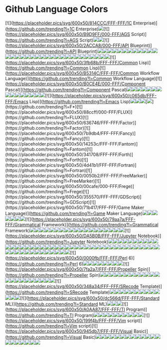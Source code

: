 # Github Language Colors

[![](https://placeholder.pics/svg/600x50/814CCC/FFF-FFF/1C Enterprise)](https://github.com/trending?l=1C Enterprise)[![](https://placeholder.pics/svg/600x50/E8274B/FFF-FFF/ABAP)](https://github.com/trending?l=ABAP)[![](https://placeholder.pics/svg/600x50/B9D9FF/000-FFF/AGS Script)](https://github.com/trending?l=AGS Script)[![](https://placeholder.pics/svg/600x50/E6EFBB/000-FFF/AMPL)](https://github.com/trending?l=AMPL)[![](https://placeholder.pics/svg/600x50/9DC3FF/000-FFF/ANTLR)](https://github.com/trending?l=ANTLR)[![](https://placeholder.pics/svg/600x50/2ACCA8/000-FFF/API Blueprint)](https://github.com/trending?l=API Blueprint)[![](https://placeholder.pics/svg/600x50/5A8164/FFF-FFF/APL)](https://github.com/trending?l=APL)[![](https://placeholder.pics/svg/600x50/6a40fd/FFF-FFF/ASP)](https://github.com/trending?l=ASP)[![](https://placeholder.pics/svg/600x50/1ac620/FFF-FFF/ATS)](https://github.com/trending?l=ATS)[![](https://placeholder.pics/svg/600x50/882B0F/FFF-FFF/ActionScript)](https://github.com/trending?l=ActionScript)[![](https://placeholder.pics/svg/600x50/02f88c/000-FFF/Ada)](https://github.com/trending?l=Ada)[![](https://placeholder.pics/svg/600x50/315665/FFF-FFF/Agda)](https://github.com/trending?l=Agda)[![](https://placeholder.pics/svg/600x50/64C800/000-FFF/Alloy)](https://github.com/trending?l=Alloy)[![](https://placeholder.pics/svg/600x50/C7D7DC/000-FFF/AngelScript)](https://github.com/trending?l=AngelScript)[![](https://placeholder.pics/svg/600x50/101F1F/FFF-FFF/AppleScript)](https://github.com/trending?l=AppleScript)[![](https://placeholder.pics/svg/600x50/aa2afe/FFF-FFF/Arc)](https://github.com/trending?l=Arc)[![](https://placeholder.pics/svg/600x50/a957b0/FFF-FFF/AspectJ)](https://github.com/trending?l=AspectJ)[![](https://placeholder.pics/svg/600x50/6E4C13/FFF-FFF/Assembly)](https://github.com/trending?l=Assembly)[![](https://placeholder.pics/svg/600x50/4a0c0c/FFF-FFF/Asymptote)](https://github.com/trending?l=Asymptote)[![](https://placeholder.pics/svg/600x50/6594b9/FFF-FFF/AutoHotkey)](https://github.com/trending?l=AutoHotkey)[![](https://placeholder.pics/svg/600x50/1C3552/FFF-FFF/AutoIt)](https://github.com/trending?l=AutoIt)[![](https://placeholder.pics/svg/600x50/FF5000/FFF-FFF/Ballerina)](https://github.com/trending?l=Ballerina)[![](https://placeholder.pics/svg/600x50/C1F12E/000-FFF/Batchfile)](https://github.com/trending?l=Batchfile)[![](https://placeholder.pics/svg/600x50/cd6400/FFF-FFF/BlitzMax)](https://github.com/trending?l=BlitzMax)[![](https://placeholder.pics/svg/600x50/d4bec1/000-FFF/Boo)](https://github.com/trending?l=Boo)[![](https://placeholder.pics/svg/600x50/2F2530/FFF-FFF/Brainfuck)](https://github.com/trending?l=Brainfuck)[![](https://placeholder.pics/svg/600x50/555555/FFF-FFF/C)](https://github.com/trending?l=C)[![](https://placeholder.pics/svg/600x50/178600/FFF-FFF/C#)](https://github.com/trending?l=C#)[![](https://placeholder.pics/svg/600x50/f34b7d/FFF-FFF/C++)](https://github.com/trending?l=C++)[![](https://placeholder.pics/svg/600x50/563d7c/FFF-FFF/CSS)](https://github.com/trending?l=CSS)[![](https://placeholder.pics/svg/600x50/dfa535/000-FFF/Ceylon)](https://github.com/trending?l=Ceylon)[![](https://placeholder.pics/svg/600x50/8dc63f/000-FFF/Chapel)](https://github.com/trending?l=Chapel)[![](https://placeholder.pics/svg/600x50/ccccff/000-FFF/Cirru)](https://github.com/trending?l=Cirru)[![](https://placeholder.pics/svg/600x50/db901e/FFF-FFF/Clarion)](https://github.com/trending?l=Clarion)[![](https://placeholder.pics/svg/600x50/3F85AF/FFF-FFF/Clean)](https://github.com/trending?l=Clean)[![](https://placeholder.pics/svg/600x50/E4E6F3/000-FFF/Click)](https://github.com/trending?l=Click)[![](https://placeholder.pics/svg/600x50/db5855/FFF-FFF/Clojure)](https://github.com/trending?l=Clojure)[![](https://placeholder.pics/svg/600x50/244776/FFF-FFF/CoffeeScript)](https://github.com/trending?l=CoffeeScript)[![](https://placeholder.pics/svg/600x50/ed2cd6/FFF-FFF/ColdFusion)](https://github.com/trending?l=ColdFusion)[![](https://placeholder.pics/svg/600x50/3fb68b/FFF-FFF/Common Lisp)](https://github.com/trending?l=Common Lisp)[![](https://placeholder.pics/svg/600x50/B5314C/FFF-FFF/Common Workflow Language)](https://github.com/trending?l=Common Workflow Language)[![](https://placeholder.pics/svg/600x50/B0CE4E/000-FFF/Component Pascal)](https://github.com/trending?l=Component Pascal)[![](https://placeholder.pics/svg/600x50/000100/FFF-FFF/Crystal)](https://github.com/trending?l=Crystal)[![](https://placeholder.pics/svg/600x50/3A4E3A/FFF-FFF/Cuda)](https://github.com/trending?l=Cuda)[![](https://placeholder.pics/svg/600x50/ba595e/FFF-FFF/D)](https://github.com/trending?l=D)[![](https://placeholder.pics/svg/600x50/447265/FFF-FFF/DM)](https://github.com/trending?l=DM)[![](https://placeholder.pics/svg/600x50/00B4AB/FFF-FFF/Dart)](https://github.com/trending?l=Dart)[![](https://placeholder.pics/svg/600x50/003a52/FFF-FFF/DataWeave)](https://github.com/trending?l=DataWeave)[![](https://placeholder.pics/svg/600x50/384d54/FFF-FFF/Dockerfile)](https://github.com/trending?l=Dockerfile)[![](https://placeholder.pics/svg/600x50/cca760/000-FFF/Dogescript)](https://github.com/trending?l=Dogescript)[![](https://placeholder.pics/svg/600x50/6c616e/FFF-FFF/Dylan)](https://github.com/trending?l=Dylan)[![](https://placeholder.pics/svg/600x50/ccce35/000-FFF/E)](https://github.com/trending?l=E)[![](https://placeholder.pics/svg/600x50/8a1267/FFF-FFF/ECL)](https://github.com/trending?l=ECL)[![](https://placeholder.pics/svg/600x50/a78649/FFF-FFF/EQ)](https://github.com/trending?l=EQ)[![](https://placeholder.pics/svg/600x50/946d57/FFF-FFF/Eiffel)](https://github.com/trending?l=Eiffel)[![](https://placeholder.pics/svg/600x50/6e4a7e/FFF-FFF/Elixir)](https://github.com/trending?l=Elixir)[![](https://placeholder.pics/svg/600x50/60B5CC/FFF-FFF/Elm)](https://github.com/trending?l=Elm)[![](https://placeholder.pics/svg/600x50/c065db/FFF-FFF/Emacs Lisp)](https://github.com/trending?l=Emacs Lisp)[![](https://placeholder.pics/svg/600x50/FFF4F3/000-FFF/EmberScript)](https://github.com/trending?l=EmberScript)[![](https://placeholder.pics/svg/600x50/B83998/FFF-FFF/Erlang)](https://github.com/trending?l=Erlang)[![](https://placeholder.pics/svg/600x50/b845fc/FFF-FFF/F#)](https://github.com/trending?l=F#)[![](https://placeholder.pics/svg/600x50/572e30/FFF-FFF/F*)](https://github.com/trending?l=F*)[![](https://placeholder.pics/svg/600x50/88ccff/000-FFF/FLUX)](https://github.com/trending?l=FLUX)[![](https://placeholder.pics/svg/600x50/636746/FFF-FFF/Factor)](https://github.com/trending?l=Factor)[![](https://placeholder.pics/svg/600x50/7b9db4/FFF-FFF/Fancy)](https://github.com/trending?l=Fancy)[![](https://placeholder.pics/svg/600x50/14253c/FFF-FFF/Fantom)](https://github.com/trending?l=Fantom)[![](https://placeholder.pics/svg/600x50/341708/FFF-FFF/Forth)](https://github.com/trending?l=Forth)[![](https://placeholder.pics/svg/600x50/4d41b1/FFF-FFF/Fortran)](https://github.com/trending?l=Fortran)[![](https://placeholder.pics/svg/600x50/0050b2/FFF-FFF/FreeMarker)](https://github.com/trending?l=FreeMarker)[![](https://placeholder.pics/svg/600x50/00cafe/000-FFF/Frege)](https://github.com/trending?l=Frege)[![](https://placeholder.pics/svg/600x50/355570/FFF-FFF/GDScript)](https://github.com/trending?l=GDScript)[![](https://placeholder.pics/svg/600x50/71b417/FFF-FFF/Game Maker Language)](https://github.com/trending?l=Game Maker Language)[![](https://placeholder.pics/svg/600x50/fb855d/FFF-FFF/Genie)](https://github.com/trending?l=Genie)[![](https://placeholder.pics/svg/600x50/5B2063/FFF-FFF/Gherkin)](https://github.com/trending?l=Gherkin)[![](https://placeholder.pics/svg/600x50/c1ac7f/000-FFF/Glyph)](https://github.com/trending?l=Glyph)[![](https://placeholder.pics/svg/600x50/f0a9f0/000-FFF/Gnuplot)](https://github.com/trending?l=Gnuplot)[![](https://placeholder.pics/svg/600x50/00ADD8/FFF-FFF/Go)](https://github.com/trending?l=Go)[![](https://placeholder.pics/svg/600x50/88562A/FFF-FFF/Golo)](https://github.com/trending?l=Golo)[![](https://placeholder.pics/svg/600x50/82937f/FFF-FFF/Gosu)](https://github.com/trending?l=Gosu)[![](https://placeholder.pics/svg/600x50/79aa7a/FFF-FFF/Grammatical Framework)](https://github.com/trending?l=Grammatical Framework)[![](https://placeholder.pics/svg/600x50/e69f56/000-FFF/Groovy)](https://github.com/trending?l=Groovy)[![](https://placeholder.pics/svg/600x50/e34c26/FFF-FFF/HTML)](https://github.com/trending?l=HTML)[![](https://placeholder.pics/svg/600x50/878787/FFF-FFF/Hack)](https://github.com/trending?l=Hack)[![](https://placeholder.pics/svg/600x50/0e60e3/FFF-FFF/Harbour)](https://github.com/trending?l=Harbour)[![](https://placeholder.pics/svg/600x50/5e5086/FFF-FFF/Haskell)](https://github.com/trending?l=Haskell)[![](https://placeholder.pics/svg/600x50/df7900/FFF-FFF/Haxe)](https://github.com/trending?l=Haxe)[![](https://placeholder.pics/svg/600x50/dce200/000-FFF/HiveQL)](https://github.com/trending?l=HiveQL)[![](https://placeholder.pics/svg/600x50/7790B2/FFF-FFF/Hy)](https://github.com/trending?l=Hy)[![](https://placeholder.pics/svg/600x50/a3522f/FFF-FFF/IDL)](https://github.com/trending?l=IDL)[![](https://placeholder.pics/svg/600x50/b30000/FFF-FFF/Idris)](https://github.com/trending?l=Idris)[![](https://placeholder.pics/svg/600x50/a9188d/FFF-FFF/Io)](https://github.com/trending?l=Io)[![](https://placeholder.pics/svg/600x50/078193/FFF-FFF/Ioke)](https://github.com/trending?l=Ioke)[![](https://placeholder.pics/svg/600x50/FEFE00/000-FFF/Isabelle)](https://github.com/trending?l=Isabelle)[![](https://placeholder.pics/svg/600x50/9EEDFF/000-FFF/J)](https://github.com/trending?l=J)[![](https://placeholder.pics/svg/600x50/40d47e/000-FFF/JSONiq)](https://github.com/trending?l=JSONiq)[![](https://placeholder.pics/svg/600x50/b07219/FFF-FFF/Java)](https://github.com/trending?l=Java)[![](https://placeholder.pics/svg/600x50/f1e05a/000-FFF/JavaScript)](https://github.com/trending?l=JavaScript)[![](https://placeholder.pics/svg/600x50/843179/FFF-FFF/Jolie)](https://github.com/trending?l=Jolie)[![](https://placeholder.pics/svg/600x50/a270ba/FFF-FFF/Julia)](https://github.com/trending?l=Julia)[![](https://placeholder.pics/svg/600x50/DA5B0B/FFF-FFF/Jupyter Notebook)](https://github.com/trending?l=Jupyter Notebook)[![](https://placeholder.pics/svg/600x50/28430A/FFF-FFF/KRL)](https://github.com/trending?l=KRL)[![](https://placeholder.pics/svg/600x50/F18E33/FFF-FFF/Kotlin)](https://github.com/trending?l=Kotlin)[![](https://placeholder.pics/svg/600x50/4C3023/FFF-FFF/LFE)](https://github.com/trending?l=LFE)[![](https://placeholder.pics/svg/600x50/185619/FFF-FFF/LLVM)](https://github.com/trending?l=LLVM)[![](https://placeholder.pics/svg/600x50/cc9900/FFF-FFF/LOLCODE)](https://github.com/trending?l=LOLCODE)[![](https://placeholder.pics/svg/600x50/3d9970/FFF-FFF/LSL)](https://github.com/trending?l=LSL)[![](https://placeholder.pics/svg/600x50/999999/FFF-FFF/Lasso)](https://github.com/trending?l=Lasso)[![](https://placeholder.pics/svg/600x50/DBCA00/000-FFF/Lex)](https://github.com/trending?l=Lex)[![](https://placeholder.pics/svg/600x50/499886/FFF-FFF/LiveScript)](https://github.com/trending?l=LiveScript)[![](https://placeholder.pics/svg/600x50/652B81/FFF-FFF/LookML)](https://github.com/trending?l=LookML)[![](https://placeholder.pics/svg/600x50/000080/FFF-FFF/Lua)](https://github.com/trending?l=Lua)[![](https://placeholder.pics/svg/600x50/e16737/FFF-FFF/MATLAB)](https://github.com/trending?l=MATLAB)[![](https://placeholder.pics/svg/600x50/00a6a6/FFF-FFF/MAXScript)](https://github.com/trending?l=MAXScript)[![](https://placeholder.pics/svg/600x50/62A8D6/FFF-FFF/MQL4)](https://github.com/trending?l=MQL4)[![](https://placeholder.pics/svg/600x50/4A76B8/FFF-FFF/MQL5)](https://github.com/trending?l=MQL5)[![](https://placeholder.pics/svg/600x50/b7e1f4/000-FFF/MTML)](https://github.com/trending?l=MTML)[![](https://placeholder.pics/svg/600x50/427819/FFF-FFF/Makefile)](https://github.com/trending?l=Makefile)[![](https://placeholder.pics/svg/600x50/f97732/FFF-FFF/Mask)](https://github.com/trending?l=Mask)[![](https://placeholder.pics/svg/600x50/c4a79c/000-FFF/Max)](https://github.com/trending?l=Max)[![](https://placeholder.pics/svg/600x50/ff2b2b/FFF-FFF/Mercury)](https://github.com/trending?l=Mercury)[![](https://placeholder.pics/svg/600x50/007800/FFF-FFF/Meson)](https://github.com/trending?l=Meson)[![](https://placeholder.pics/svg/600x50/8f14e9/FFF-FFF/Metal)](https://github.com/trending?l=Metal)[![](https://placeholder.pics/svg/600x50/c7a938/000-FFF/Mirah)](https://github.com/trending?l=Mirah)[![](https://placeholder.pics/svg/600x50/223388/FFF-FFF/Modula-3)](https://github.com/trending?l=Modula-3)[![](https://placeholder.pics/svg/600x50/28431f/FFF-FFF/NCL)](https://github.com/trending?l=NCL)[![](https://placeholder.pics/svg/600x50/990000/FFF-FFF/Nearley)](https://github.com/trending?l=Nearley)[![](https://placeholder.pics/svg/600x50/3d3c6e/FFF-FFF/Nemerle)](https://github.com/trending?l=Nemerle)[![](https://placeholder.pics/svg/600x50/0aa0ff/FFF-FFF/NetLinx)](https://github.com/trending?l=NetLinx)[![](https://placeholder.pics/svg/600x50/747faa/FFF-FFF/NetLinx+ERB)](https://github.com/trending?l=NetLinx+ERB)[![](https://placeholder.pics/svg/600x50/ff6375/FFF-FFF/NetLogo)](https://github.com/trending?l=NetLogo)[![](https://placeholder.pics/svg/600x50/87AED7/FFF-FFF/NewLisp)](https://github.com/trending?l=NewLisp)[![](https://placeholder.pics/svg/600x50/3ac486/000-FFF/Nextflow)](https://github.com/trending?l=Nextflow)[![](https://placeholder.pics/svg/600x50/37775b/FFF-FFF/Nim)](https://github.com/trending?l=Nim)[![](https://placeholder.pics/svg/600x50/009917/FFF-FFF/Nit)](https://github.com/trending?l=Nit)[![](https://placeholder.pics/svg/600x50/7e7eff/FFF-FFF/Nix)](https://github.com/trending?l=Nix)[![](https://placeholder.pics/svg/600x50/c9df40/000-FFF/Nu)](https://github.com/trending?l=Nu)[![](https://placeholder.pics/svg/600x50/3be133/000-FFF/OCaml)](https://github.com/trending?l=OCaml)[![](https://placeholder.pics/svg/600x50/438eff/FFF-FFF/Objective-C)](https://github.com/trending?l=Objective-C)[![](https://placeholder.pics/svg/600x50/6866fb/FFF-FFF/Objective-C++)](https://github.com/trending?l=Objective-C++)[![](https://placeholder.pics/svg/600x50/ff0c5a/FFF-FFF/Objective-J)](https://github.com/trending?l=Objective-J)[![](https://placeholder.pics/svg/600x50/cabbff/000-FFF/Omgrofl)](https://github.com/trending?l=Omgrofl)[![](https://placeholder.pics/svg/600x50/f7ede0/000-FFF/Opal)](https://github.com/trending?l=Opal)[![](https://placeholder.pics/svg/600x50/cdd0e3/000-FFF/Oxygene)](https://github.com/trending?l=Oxygene)[![](https://placeholder.pics/svg/600x50/fab738/000-FFF/Oz)](https://github.com/trending?l=Oz)[![](https://placeholder.pics/svg/600x50/7055b5/FFF-FFF/P4)](https://github.com/trending?l=P4)[![](https://placeholder.pics/svg/600x50/4F5D95/FFF-FFF/PHP)](https://github.com/trending?l=PHP)[![](https://placeholder.pics/svg/600x50/dad8d8/000-FFF/PLSQL)](https://github.com/trending?l=PLSQL)[![](https://placeholder.pics/svg/600x50/cc0000/FFF-FFF/Pan)](https://github.com/trending?l=Pan)[![](https://placeholder.pics/svg/600x50/6600cc/FFF-FFF/Papyrus)](https://github.com/trending?l=Papyrus)[![](https://placeholder.pics/svg/600x50/f3ca0a/000-FFF/Parrot)](https://github.com/trending?l=Parrot)[![](https://placeholder.pics/svg/600x50/E3F171/000-FFF/Pascal)](https://github.com/trending?l=Pascal)[![](https://placeholder.pics/svg/600x50/dbb284/000-FFF/Pawn)](https://github.com/trending?l=Pawn)[![](https://placeholder.pics/svg/600x50/C76F5B/FFF-FFF/Pep8)](https://github.com/trending?l=Pep8)[![](https://placeholder.pics/svg/600x50/0298c3/FFF-FFF/Perl)](https://github.com/trending?l=Perl)[![](https://placeholder.pics/svg/600x50/0000fb/FFF-FFF/Perl 6)](https://github.com/trending?l=Perl 6)[![](https://placeholder.pics/svg/600x50/fcd7de/000-FFF/PigLatin)](https://github.com/trending?l=PigLatin)[![](https://placeholder.pics/svg/600x50/005390/FFF-FFF/Pike)](https://github.com/trending?l=Pike)[![](https://placeholder.pics/svg/600x50/d80074/FFF-FFF/PogoScript)](https://github.com/trending?l=PogoScript)[![](https://placeholder.pics/svg/600x50/da291c/FFF-FFF/PostScript)](https://github.com/trending?l=PostScript)[![](https://placeholder.pics/svg/600x50/8f0f8d/FFF-FFF/PowerBuilder)](https://github.com/trending?l=PowerBuilder)[![](https://placeholder.pics/svg/600x50/012456/FFF-FFF/PowerShell)](https://github.com/trending?l=PowerShell)[![](https://placeholder.pics/svg/600x50/0096D8/FFF-FFF/Processing)](https://github.com/trending?l=Processing)[![](https://placeholder.pics/svg/600x50/74283c/FFF-FFF/Prolog)](https://github.com/trending?l=Prolog)[![](https://placeholder.pics/svg/600x50/7fa2a7/FFF-FFF/Propeller Spin)](https://github.com/trending?l=Propeller Spin)[![](https://placeholder.pics/svg/600x50/302B6D/FFF-FFF/Puppet)](https://github.com/trending?l=Puppet)[![](https://placeholder.pics/svg/600x50/5a6986/FFF-FFF/PureBasic)](https://github.com/trending?l=PureBasic)[![](https://placeholder.pics/svg/600x50/1D222D/FFF-FFF/PureScript)](https://github.com/trending?l=PureScript)[![](https://placeholder.pics/svg/600x50/3572A5/FFF-FFF/Python)](https://github.com/trending?l=Python)[![](https://placeholder.pics/svg/600x50/44a51c/FFF-FFF/QML)](https://github.com/trending?l=QML)[![](https://placeholder.pics/svg/600x50/882233/FFF-FFF/Quake)](https://github.com/trending?l=Quake)[![](https://placeholder.pics/svg/600x50/198CE7/FFF-FFF/R)](https://github.com/trending?l=R)[![](https://placeholder.pics/svg/600x50/77d9fb/000-FFF/RAML)](https://github.com/trending?l=RAML)[![](https://placeholder.pics/svg/600x50/665a4e/FFF-FFF/RUNOFF)](https://github.com/trending?l=RUNOFF)[![](https://placeholder.pics/svg/600x50/22228f/FFF-FFF/Racket)](https://github.com/trending?l=Racket)[![](https://placeholder.pics/svg/600x50/9d5200/FFF-FFF/Ragel)](https://github.com/trending?l=Ragel)[![](https://placeholder.pics/svg/600x50/fffaa0/000-FFF/Rascal)](https://github.com/trending?l=Rascal)[![](https://placeholder.pics/svg/600x50/358a5b/FFF-FFF/Rebol)](https://github.com/trending?l=Rebol)[![](https://placeholder.pics/svg/600x50/f50000/FFF-FFF/Red)](https://github.com/trending?l=Red)[![](https://placeholder.pics/svg/600x50/ff7f7f/FFF-FFF/Ren&apos;Py)](https://github.com/trending?l=Ren&apos;Py)[![](https://placeholder.pics/svg/600x50/2D54CB/FFF-FFF/Ring)](https://github.com/trending?l=Ring)[![](https://placeholder.pics/svg/600x50/ecdebe/000-FFF/Roff)](https://github.com/trending?l=Roff)[![](https://placeholder.pics/svg/600x50/cc0088/FFF-FFF/Rouge)](https://github.com/trending?l=Rouge)[![](https://placeholder.pics/svg/600x50/701516/FFF-FFF/Ruby)](https://github.com/trending?l=Ruby)[![](https://placeholder.pics/svg/600x50/dea584/000-FFF/Rust)](https://github.com/trending?l=Rust)[![](https://placeholder.pics/svg/600x50/B34936/FFF-FFF/SAS)](https://github.com/trending?l=SAS)[![](https://placeholder.pics/svg/600x50/3F3F3F/FFF-FFF/SQF)](https://github.com/trending?l=SQF)[![](https://placeholder.pics/svg/600x50/348a34/FFF-FFF/SRecode Template)](https://github.com/trending?l=SRecode Template)[![](https://placeholder.pics/svg/600x50/646464/FFF-FFF/SaltStack)](https://github.com/trending?l=SaltStack)[![](https://placeholder.pics/svg/600x50/c22d40/FFF-FFF/Scala)](https://github.com/trending?l=Scala)[![](https://placeholder.pics/svg/600x50/1e4aec/FFF-FFF/Scheme)](https://github.com/trending?l=Scheme)[![](https://placeholder.pics/svg/600x50/0579aa/FFF-FFF/Self)](https://github.com/trending?l=Self)[![](https://placeholder.pics/svg/600x50/89e051/000-FFF/Shell)](https://github.com/trending?l=Shell)[![](https://placeholder.pics/svg/600x50/120F14/FFF-FFF/Shen)](https://github.com/trending?l=Shen)[![](https://placeholder.pics/svg/600x50/007eff/FFF-FFF/Slash)](https://github.com/trending?l=Slash)[![](https://placeholder.pics/svg/600x50/003fa2/FFF-FFF/Slice)](https://github.com/trending?l=Slice)[![](https://placeholder.pics/svg/600x50/596706/FFF-FFF/Smalltalk)](https://github.com/trending?l=Smalltalk)[![](https://placeholder.pics/svg/600x50/AA6746/FFF-FFF/Solidity)](https://github.com/trending?l=Solidity)[![](https://placeholder.pics/svg/600x50/5c7611/FFF-FFF/SourcePawn)](https://github.com/trending?l=SourcePawn)[![](https://placeholder.pics/svg/600x50/800000/FFF-FFF/Squirrel)](https://github.com/trending?l=Squirrel)[![](https://placeholder.pics/svg/600x50/b2011d/FFF-FFF/Stan)](https://github.com/trending?l=Stan)[![](https://placeholder.pics/svg/600x50/dc566d/FFF-FFF/Standard ML)](https://github.com/trending?l=Standard ML)[![](https://placeholder.pics/svg/600x50/46390b/FFF-FFF/SuperCollider)](https://github.com/trending?l=SuperCollider)[![](https://placeholder.pics/svg/600x50/ffac45/000-FFF/Swift)](https://github.com/trending?l=Swift)[![](https://placeholder.pics/svg/600x50/DAE1C2/000-FFF/SystemVerilog)](https://github.com/trending?l=SystemVerilog)[![](https://placeholder.pics/svg/600x50/A0AA87/FFF-FFF/TI Program)](https://github.com/trending?l=TI Program)[![](https://placeholder.pics/svg/600x50/e4cc98/000-FFF/Tcl)](https://github.com/trending?l=Tcl)[![](https://placeholder.pics/svg/600x50/3D6117/FFF-FFF/TeX)](https://github.com/trending?l=TeX)[![](https://placeholder.pics/svg/600x50/00004c/FFF-FFF/Terra)](https://github.com/trending?l=Terra)[![](https://placeholder.pics/svg/600x50/cf142b/FFF-FFF/Turing)](https://github.com/trending?l=Turing)[![](https://placeholder.pics/svg/600x50/2b7489/FFF-FFF/TypeScript)](https://github.com/trending?l=TypeScript)[![](https://placeholder.pics/svg/600x50/a54c4d/FFF-FFF/UnrealScript)](https://github.com/trending?l=UnrealScript)[![](https://placeholder.pics/svg/600x50/148AA8/FFF-FFF/VCL)](https://github.com/trending?l=VCL)[![](https://placeholder.pics/svg/600x50/adb2cb/000-FFF/VHDL)](https://github.com/trending?l=VHDL)[![](https://placeholder.pics/svg/600x50/fbe5cd/000-FFF/Vala)](https://github.com/trending?l=Vala)[![](https://placeholder.pics/svg/600x50/b2b7f8/000-FFF/Verilog)](https://github.com/trending?l=Verilog)[![](https://placeholder.pics/svg/600x50/199f4b/FFF-FFF/Vim script)](https://github.com/trending?l=Vim script)[![](https://placeholder.pics/svg/600x50/945db7/FFF-FFF/Visual Basic)](https://github.com/trending?l=Visual Basic)[![](https://placeholder.pics/svg/600x50/1F1F1F/FFF-FFF/Volt)](https://github.com/trending?l=Volt)[![](https://placeholder.pics/svg/600x50/2c3e50/FFF-FFF/Vue)](https://github.com/trending?l=Vue)[![](https://placeholder.pics/svg/600x50/04133b/FFF-FFF/WebAssembly)](https://github.com/trending?l=WebAssembly)[![](https://placeholder.pics/svg/600x50/4B6BEF/FFF-FFF/X10)](https://github.com/trending?l=X10)[![](https://placeholder.pics/svg/600x50/99DA07/000-FFF/XC)](https://github.com/trending?l=XC)[![](https://placeholder.pics/svg/600x50/5232e7/FFF-FFF/XQuery)](https://github.com/trending?l=XQuery)[![](https://placeholder.pics/svg/600x50/EB8CEB/000-FFF/XSLT)](https://github.com/trending?l=XSLT)[![](https://placeholder.pics/svg/600x50/220000/FFF-FFF/YARA)](https://github.com/trending?l=YARA)[![](https://placeholder.pics/svg/600x50/32AB90/FFF-FFF/YASnippet)](https://github.com/trending?l=YASnippet)[![](https://placeholder.pics/svg/600x50/4B6C4B/FFF-FFF/Yacc)](https://github.com/trending?l=Yacc)[![](https://placeholder.pics/svg/600x50/118f9e/FFF-FFF/Zephir)](https://github.com/trending?l=Zephir)[![](https://placeholder.pics/svg/600x50/ec915c/FFF-FFF/Zig)](https://github.com/trending?l=Zig)[![](https://placeholder.pics/svg/600x50/913960/FFF-FFF/eC)](https://github.com/trending?l=eC)[![](https://placeholder.pics/svg/600x50/94B0C7/000-FFF/nesC)](https://github.com/trending?l=nesC)[![](https://placeholder.pics/svg/600x50/b0b77e/000-FFF/ooc)](https://github.com/trending?l=ooc)[![](https://placeholder.pics/svg/600x50/0040cd/FFF-FFF/q)](https://github.com/trending?l=q)[![](https://placeholder.pics/svg/600x50/64b970/FFF-FFF/sed)](https://github.com/trending?l=sed)[![](https://placeholder.pics/svg/600x50/42f1f4/000-FFF/wdl)](https://github.com/trending?l=wdl)[![](https://placeholder.pics/svg/600x50/7582D1/FFF-FFF/wisp)](https://github.com/trending?l=wisp)[![](https://placeholder.pics/svg/600x50/403a40/FFF-FFF/xBase)](https://github.com/trending?l=xBase)